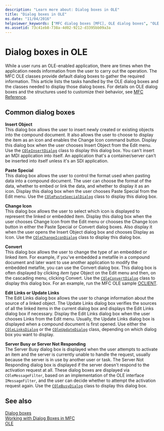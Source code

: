 ```yaml
---
description: "Learn more about: Dialog boxes in OLE"
title: "Dialog boxes in OLE"
ms.date: "11/04/2016"
helpviewer_keywords: ["MFC dialog boxes [MFC], OLE dialog boxes", "OLE dialog boxes", "dialog boxes", "OLE dialog boxes [MFC], about OLE dialog boxes", "dialog boxes [MFC], about dialog boxes", "dialog boxes [MFC], OLE", "Insert object"]
ms.assetid: 73c41eb8-738a-4d02-9212-d3395bb09a3a
---
```

# Dialog boxes in OLE

While a user runs an OLE-enabled application, there are times when the application needs information from the user to carry out the operation. The MFC OLE classes provide default dialog boxes to gather the required information. This article lists the tasks handled by the OLE dialog boxes and the classes needed to display those dialog boxes. For details on OLE dialog boxes and the structures used to customize their behavior, see [MFC Reference](mfc-desktop-applications.md).

## Common dialog boxes

**Insert Object**\
This dialog box allows the user to insert newly created or existing objects into the compound document. It also allows the user to choose to display the item as an icon and enables the Change Icon command button. Display this dialog box when the user chooses Insert Object from the Edit menu. Use the [`COleInsertDialog`](reference/coleinsertdialog-class.md) class to display this dialog box. You can't insert an MDI application into itself. An application that's a container/server can't be inserted into itself unless it's an SDI application.

**Paste Special**\
This dialog box allows the user to control the format used when pasting data into a compound document. The user can choose the format of the data, whether to embed or link the data, and whether to display it as an icon. Display this dialog box when the user chooses Paste Special from the Edit menu. Use the [`COlePasteSpecialDialog`](reference/colepastespecialdialog-class.md) class to display this dialog box.

**Change Icon**\
This dialog box allows the user to select which icon is displayed to represent the linked or embedded item. Display this dialog box when the user chooses Change Icon from the Edit menu or chooses the Change Icon button in either the Paste Special or Convert dialog boxes. Also display it when the user opens the Insert Object dialog box and chooses Display as Icon. Use the [`COleChangeIconDialog`](reference/colechangeicondialog-class.md) class to display this dialog box.

**Convert**\
This dialog box allows the user to change the type of an embedded or linked item. For example, if you've embedded a metafile in a compound document and later want to use another application to modify the embedded metafile, you can use the Convert dialog box. This dialog box is often displayed by clicking *item type* Object on the Edit menu and then, on the cascading menu, clicking Convert. Use the [`COleConvertDialog`](reference/coleconvertdialog-class.md) class to display this dialog box. For an example, run the MFC OLE sample [OCLIENT](../overview/visual-cpp-samples.md).

**Edit Links or Update Links**\
The Edit Links dialog box allows the user to change information about the source of a linked object. The Update Links dialog box verifies the sources of all the linked items in the current dialog box and displays the Edit Links dialog box if necessary. Display the Edit Links dialog box when the user chooses Links from the Edit menu. Usually, the Update Links dialog box is displayed when a compound document is first opened. Use either the [`COleLinksDialog`](reference/colelinksdialog-class.md) or the [`COleUpdateDialog`](reference/coleupdatedialog-class.md) class, depending on which dialog box you want to display.

**Server Busy or Server Not Responding**\
The Server Busy dialog box is displayed when the user attempts to activate an item and the server is currently unable to handle the request, usually because the server is in use by another user or task. The Server Not Responding dialog box is displayed if the server doesn't respond to the activation request at all. These dialog boxes are displayed via `COleMessageFilter`, based on an implementation of the OLE interface `IMessageFilter`, and the user can decide whether to attempt the activation request again. Use the [`COleBusyDialog`](reference/colebusydialog-class.md) class to display this dialog box.

## See also

[Dialog boxes](dialog-boxes.md)\
[Working with Dialog Boxes in MFC](life-cycle-of-a-dialog-box.md)\
[OLE](ole-in-mfc.md)
